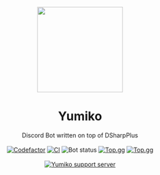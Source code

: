 <p align="center"><img src="https://i.imgur.com/sNUQoqf.png" width="200px" height="200px"></p>
<h1 align="center">Yumiko</h1>
<p align="center">
  Discord Bot written on top of DSharpPlus
  <br><br>
  <a href="https://www.codefactor.io/repository/github/nai98x/yumiko" target="_blank"><img src="https://www.codefactor.io/repository/github/nai98x/yumiko/badge?s=92181f030fc6101fb54afa74167809713aa4d060" alt="Codefactor"></a>
  <a href="https://github.com/nai98x/yumiko/actions/workflows/deploy.yml" target="_blank"><img src="https://github.com/nai98x/yumiko/actions/workflows/deploy.yml/badge.svg?branch=master" alt="CI"></a>
  <img alt="Bot status" src="https://img.shields.io/website?down_color=red&down_message=offline&label=Bot%20Status&up_color=green&up_message=Online&url=https%3A%2F%2Fyumikobot.carrd.co%2F">
  <a href="https://top.gg/bot/295182825521545218" target="_blank"><img src="https://top.gg/api/widget/servers/295182825521545218.svg?noavatar=true" alt="Top.gg"></a>
  <a href="https://top.gg/bot/295182825521545218/vote" target="_blank"><img src="https://top.gg/api/widget/upvotes/295182825521545218.svg?noavatar=true" alt="Top.gg"></a>
  <br><br>
  <a href="https://discord.gg/nhabKQ5FS8" target="_blank"><img src="https://discord.com/api/guilds/713809173573271613/embed.png?style=banner2" alt="Yumiko support server"></a>
</p>

